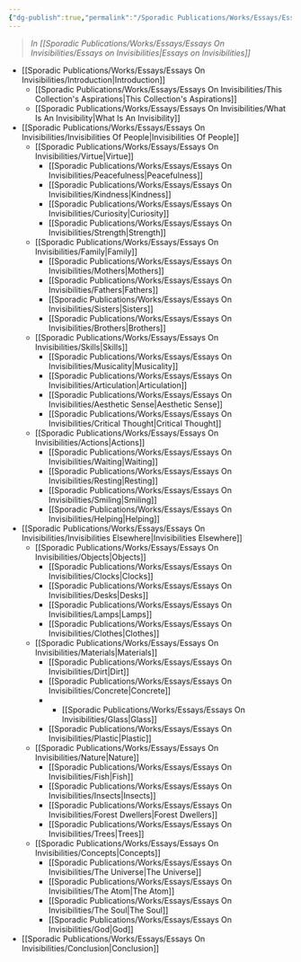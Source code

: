 ```yaml
---
{"dg-publish":true,"permalink":"/Sporadic Publications/Works/Essays/Essays On Invisibilities/Table Of Contents/"}
---
```


> *In [[Sporadic Publications/Works/Essays/Essays On Invisibilities/Essays on Invisibilities\|Essays on Invisibilities]]*

- [[Sporadic Publications/Works/Essays/Essays On Invisibilities/Introduction\|Introduction]] 
	- [[Sporadic Publications/Works/Essays/Essays On Invisibilities/This Collection's Aspirations\|This Collection's Aspirations]]
	- [[Sporadic Publications/Works/Essays/Essays On Invisibilities/What Is An Invisibility\|What Is An Invisibility]]
- [[Sporadic Publications/Works/Essays/Essays On Invisibilities/Invisibilities Of People\|Invisibilities Of People]]
	- [[Sporadic Publications/Works/Essays/Essays On Invisibilities/Virtue\|Virtue]]
		- [[Sporadic Publications/Works/Essays/Essays On Invisibilities/Peacefulness\|Peacefulness]]
		- [[Sporadic Publications/Works/Essays/Essays On Invisibilities/Kindness\|Kindness]]
		- [[Sporadic Publications/Works/Essays/Essays On Invisibilities/Curiosity\|Curiosity]]
		- [[Sporadic Publications/Works/Essays/Essays On Invisibilities/Strength\|Strength]]
	- [[Sporadic Publications/Works/Essays/Essays On Invisibilities/Family\|Family]]
		- [[Sporadic Publications/Works/Essays/Essays On Invisibilities/Mothers\|Mothers]]
		- [[Sporadic Publications/Works/Essays/Essays On Invisibilities/Fathers\|Fathers]]
		- [[Sporadic Publications/Works/Essays/Essays On Invisibilities/Sisters\|Sisters]]
		- [[Sporadic Publications/Works/Essays/Essays On Invisibilities/Brothers\|Brothers]]
	- [[Sporadic Publications/Works/Essays/Essays On Invisibilities/Skills\|Skills]]
		- [[Sporadic Publications/Works/Essays/Essays On Invisibilities/Musicality\|Musicality]]
		- [[Sporadic Publications/Works/Essays/Essays On Invisibilities/Articulation\|Articulation]]
		- [[Sporadic Publications/Works/Essays/Essays On Invisibilities/Aesthetic Sense\|Aesthetic Sense]]
		- [[Sporadic Publications/Works/Essays/Essays On Invisibilities/Critical Thought\|Critical Thought]]
	- [[Sporadic Publications/Works/Essays/Essays On Invisibilities/Actions\|Actions]]
		- [[Sporadic Publications/Works/Essays/Essays On Invisibilities/Waiting\|Waiting]]
		- [[Sporadic Publications/Works/Essays/Essays On Invisibilities/Resting\|Resting]]
		- [[Sporadic Publications/Works/Essays/Essays On Invisibilities/Smiling\|Smiling]]
		- [[Sporadic Publications/Works/Essays/Essays On Invisibilities/Helping\|Helping]]
- [[Sporadic Publications/Works/Essays/Essays On Invisibilities/Invisibilities Elsewhere\|Invisibilities Elsewhere]]
	- [[Sporadic Publications/Works/Essays/Essays On Invisibilities/Objects\|Objects]]
		- [[Sporadic Publications/Works/Essays/Essays On Invisibilities/Clocks\|Clocks]]
		- [[Sporadic Publications/Works/Essays/Essays On Invisibilities/Desks\|Desks]]
		- [[Sporadic Publications/Works/Essays/Essays On Invisibilities/Lamps\|Lamps]]
		- [[Sporadic Publications/Works/Essays/Essays On Invisibilities/Clothes\|Clothes]]
	- [[Sporadic Publications/Works/Essays/Essays On Invisibilities/Materials\|Materials]]
		- [[Sporadic Publications/Works/Essays/Essays On Invisibilities/Dirt\|Dirt]]
		- [[Sporadic Publications/Works/Essays/Essays On Invisibilities/Concrete\|Concrete]]
		- - [[Sporadic Publications/Works/Essays/Essays On Invisibilities/Glass\|Glass]]
		- [[Sporadic Publications/Works/Essays/Essays On Invisibilities/Plastic\|Plastic]]
	- [[Sporadic Publications/Works/Essays/Essays On Invisibilities/Nature\|Nature]]
		- [[Sporadic Publications/Works/Essays/Essays On Invisibilities/Fish\|Fish]]
		- [[Sporadic Publications/Works/Essays/Essays On Invisibilities/Insects\|Insects]]
		- [[Sporadic Publications/Works/Essays/Essays On Invisibilities/Forest Dwellers\|Forest Dwellers]]
		- [[Sporadic Publications/Works/Essays/Essays On Invisibilities/Trees\|Trees]]
	- [[Sporadic Publications/Works/Essays/Essays On Invisibilities/Concepts\|Concepts]]
		- [[Sporadic Publications/Works/Essays/Essays On Invisibilities/The Universe\|The Universe]]
		- [[Sporadic Publications/Works/Essays/Essays On Invisibilities/The Atom\|The Atom]]
		- [[Sporadic Publications/Works/Essays/Essays On Invisibilities/The Soul\|The Soul]]
		- [[Sporadic Publications/Works/Essays/Essays On Invisibilities/God\|God]]
- [[Sporadic Publications/Works/Essays/Essays On Invisibilities/Conclusion\|Conclusion]]


<div class="page-break" style="page-break-before: always;"></div>


